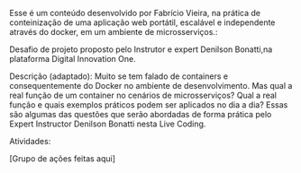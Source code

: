 
Esse é um conteúdo desenvolvido por Fabrício Vieira, na prática de conteinização de uma aplicação web portátil, escalável e independente através do docker, em um ambiente de microsserviços.: 

Desafio de projeto proposto pelo Instrutor e expert Denilson Bonatti,na plataforma Digital Innovation One.

Descrição (adaptado): Muito se tem falado de containers e consequentemente do Docker no ambiente de desenvolvimento. Mas qual a real função de um container no cenários de microsserviços? Qual a real função e quais exemplos práticos podem ser aplicados no dia a dia? Essas são algumas das questões que serão abordadas de forma prática pelo Expert Instructor Denilson Bonatti nesta Live Coding.

Atividades:

[Grupo de ações feitas aqui]
